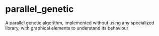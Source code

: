 # parallel_genetic
A parallel genetic algorithm, implemented without using any specialized library, with graphical elements to understand its behaviour
